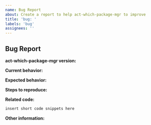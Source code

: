 ```yaml
---
name: Bug Report
about: Create a report to help act-which-package-mgr to improve
title: 'bug: '
labels: 'bug'
assignees: ''
---
```


## Bug Report

**act-which-package-mgr version:**

<!-- Please specify commit or tag version. -->

**Current behavior:**

<!-- Describe how the bug manifests. -->

**Expected behavior:**

<!-- Describe what you expect the behavior to be without the bug. -->

**Steps to reproduce:**

<!-- Explain the steps required to duplicate the issue, especially if you are able to provide a sample application. -->

**Related code:**

<!-- If you are able to illustrate the bug or feature request with an example, please provide it here. -->

```javascript
insert short code snippets here
```

**Other information:**

<!-- List any other information that is relevant to your issue. Related issues, suggestions on how to fix, Stack Overflow links, forum links, etc. -->
